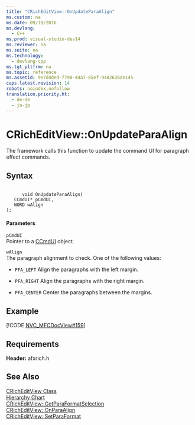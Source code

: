 ```yaml
---
title: "CRichEditView::OnUpdateParaAlign"
ms.custom: na
ms.date: 09/19/2016
ms.devlang: 
  - C++
ms.prod: visual-studio-dev14
ms.reviewer: na
ms.suite: na
ms.technology: 
  - devlang-cpp
ms.tgt_pltfrm: na
ms.topic: reference
ms.assetid: 9e7d4ded-7790-44a7-85ef-9402636de145
caps.latest.revision: 14
robots: noindex,nofollow
translation.priority.ht: 
  - de-de
  - ja-jp
---
```

# CRichEditView::OnUpdateParaAlign
The framework calls this function to update the command UI for paragraph effect commands.  
  
## Syntax  
  
```  
  
      void OnUpdateParaAlign(  
   CCmdUI* pCmdUI,  
   WORD wAlign   
);  
```  
  
#### Parameters  
 `pCmdUI`  
 Pointer to a [CCmdUI](../vs140/CCmdUI-Class.md) object.  
  
 `wAlign`  
 The paragraph alignment to check. One of the following values:  
  
-   `PFA_LEFT` Align the paragraphs with the left margin.  
  
-   `PFA_RIGHT` Align the paragraphs with the right margin.  
  
-   `PFA_CENTER` Center the paragraphs between the margins.  
  
## Example  
 [!CODE [NVC_MFCDocView#159](../CodeSnippet/VS_Snippets_Cpp/NVC_MFCDocView#159)]  
  
## Requirements  
 **Header:** afxrich.h  
  
## See Also  
 [CRichEditView Class](../vs140/CRichEditView-Class.md)   
 [Hierarchy Chart](../vs140/Hierarchy-Chart.md)   
 [CRichEditView::GetParaFormatSelection](../vs140/CRichEditView--GetParaFormatSelection.md)   
 [CRichEditView::OnParaAlign](../vs140/CRichEditView--OnParaAlign.md)   
 [CRichEditView::SetParaFormat](../vs140/CRichEditView--SetParaFormat.md)